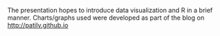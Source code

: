 The presentation hopes to introduce data visualization and R in a brief manner. Charts/graphs used were developed as part of the blog on http://patilv.github.io 
